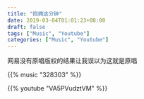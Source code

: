```yaml
---
title: "抱拥这分钟"
date: 2019-03-04T01:01:23+08:00
draft: false
tags: ["Music", "Youtube"]
categories: ["Music", "Youtube"]
---
```


网易没有原唱版权的结果让我误以为这就是原唱

{{% music "328303" %}}

{{% youtube "VA5PVudztVM" %}}
